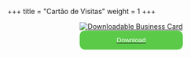 +++
title = "Cartão de Visitas"
weight = 1
+++

<style>
  .contacts-container {
      display: grid;
      justify-content: center;
      padding: auto;
  }

  .button {
    background-color: #5aca48;
    color: white;
    border: none;
    border-radius: 0.65rem;
    display: grid;
    padding: 0.75rem 1.25rem;
    text-align: center;
    &:hover
      opacity: 0.84;
  }
</style>

<a href="/download/business.jpg" download>
  <span class=contacts-container>
     <img src="/download/business.jpg" alt="Downloadable Business Card"> 
     <button class="button"> Download </button>
  </span>
</a>
